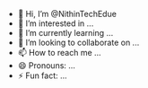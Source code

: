 - 👋 Hi, I’m @NithinTechEdue
- 👀 I’m interested in ...
- 🌱 I’m currently learning ...
- 💞️ I’m looking to collaborate on ...
- 📫 How to reach me ...
- 😄 Pronouns: ...
- ⚡ Fun fact: ...

<!---
NithinTechEdue/NithinTechEdue is a ✨ special ✨ repository because its `README.md` (this file) appears on your GitHub profile.
You can click the Preview link to take a look at your changes.
--->
